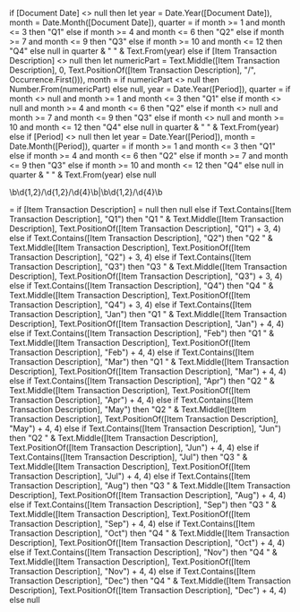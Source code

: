 if [Document Date] <> null then 
    let 
        year = Date.Year([Document Date]),
        month = Date.Month([Document Date]),
        quarter = 
            if month >= 1 and month <= 3 then "Q1" 
            else if month >= 4 and month <= 6 then "Q2" 
            else if month >= 7 and month <= 9 then "Q3" 
            else if month >= 10 and month <= 12 then "Q4" 
            else null 
    in 
        quarter & " " & Text.From(year)
else if [Item Transaction Description] <> null then 
    let 
        numericPart = Text.Middle([Item Transaction Description], 0, Text.PositionOf([Item Transaction Description], "/", Occurrence.First())),
        month = if numericPart <> null then Number.From(numericPart) else null,
        year = Date.Year([Period]),
        quarter = 
            if month <> null and month >= 1 and month <= 3 then "Q1" 
            else if month <> null and month >= 4 and month <= 6 then "Q2" 
            else if month <> null and month >= 7 and month <= 9 then "Q3" 
            else if month <> null and month >= 10 and month <= 12 then "Q4" 
            else null 
    in 
        quarter & " " & Text.From(year)
else if [Period] <> null then 
    let 
        year = Date.Year([Period]),
        month = Date.Month([Period]),
        quarter = 
            if month >= 1 and month <= 3 then "Q1" 
            else if month >= 4 and month <= 6 then "Q2" 
            else if month >= 7 and month <= 9 then "Q3" 
            else if month >= 10 and month <= 12 then "Q4" 
            else null 
    in 
        quarter & " " & Text.From(year)
else 
    null





\b\d{1,2}/\d{1,2}/\d{4}\b|\b\d{1,2}/\d{4}\b


= if [Item Transaction Description] = null then null
else if Text.Contains([Item Transaction Description], "Q1") then "Q1 " & Text.Middle([Item Transaction Description], Text.PositionOf([Item Transaction Description], "Q1") + 3, 4)
else if Text.Contains([Item Transaction Description], "Q2") then "Q2 " & Text.Middle([Item Transaction Description], Text.PositionOf([Item Transaction Description], "Q2") + 3, 4)
else if Text.Contains([Item Transaction Description], "Q3") then "Q3 " & Text.Middle([Item Transaction Description], Text.PositionOf([Item Transaction Description], "Q3") + 3, 4)
else if Text.Contains([Item Transaction Description], "Q4") then "Q4 " & Text.Middle([Item Transaction Description], Text.PositionOf([Item Transaction Description], "Q4") + 3, 4)
else if Text.Contains([Item Transaction Description], "Jan") then "Q1 " & Text.Middle([Item Transaction Description], Text.PositionOf([Item Transaction Description], "Jan") + 4, 4)
else if Text.Contains([Item Transaction Description], "Feb") then "Q1 " & Text.Middle([Item Transaction Description], Text.PositionOf([Item Transaction Description], "Feb") + 4, 4)
else if Text.Contains([Item Transaction Description], "Mar") then "Q1 " & Text.Middle([Item Transaction Description], Text.PositionOf([Item Transaction Description], "Mar") + 4, 4)
else if Text.Contains([Item Transaction Description], "Apr") then "Q2 " & Text.Middle([Item Transaction Description], Text.PositionOf([Item Transaction Description], "Apr") + 4, 4)
else if Text.Contains([Item Transaction Description], "May") then "Q2 " & Text.Middle([Item Transaction Description], Text.PositionOf([Item Transaction Description], "May") + 4, 4)
else if Text.Contains([Item Transaction Description], "Jun") then "Q2 " & Text.Middle([Item Transaction Description], Text.PositionOf([Item Transaction Description], "Jun") + 4, 4)
else if Text.Contains([Item Transaction Description], "Jul") then "Q3 " & Text.Middle([Item Transaction Description], Text.PositionOf([Item Transaction Description], "Jul") + 4, 4)
else if Text.Contains([Item Transaction Description], "Aug") then "Q3 " & Text.Middle([Item Transaction Description], Text.PositionOf([Item Transaction Description], "Aug") + 4, 4)
else if Text.Contains([Item Transaction Description], "Sep") then "Q3 " & Text.Middle([Item Transaction Description], Text.PositionOf([Item Transaction Description], "Sep") + 4, 4)
else if Text.Contains([Item Transaction Description], "Oct") then "Q4 " & Text.Middle([Item Transaction Description], Text.PositionOf([Item Transaction Description], "Oct") + 4, 4)
else if Text.Contains([Item Transaction Description], "Nov") then "Q4 " & Text.Middle([Item Transaction Description], Text.PositionOf([Item Transaction Description], "Nov") + 4, 4)
else if Text.Contains([Item Transaction Description], "Dec") then "Q4 " & Text.Middle([Item Transaction Description], Text.PositionOf([Item Transaction Description], "Dec") + 4, 4)
else null




